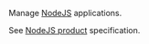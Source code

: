 Manage [NodeJS](https://nodejs.org/) applications.

See [NodeJS product](https://www.clever-cloud.com/nodejs-hosting/) specification.
